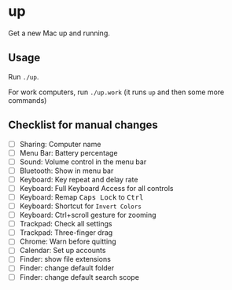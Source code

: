 # up

Get a new Mac up and running.

## Usage

Run `./up`.

For work computers, run `./up.work` (it runs `up` and then some more commands)

## Checklist for manual changes

- [ ] Sharing: Computer name
- [ ] Menu Bar: Battery percentage
- [ ] Sound: Volume control in the menu bar
- [ ] Bluetooth: Show in menu bar
- [ ] Keyboard: Key repeat and delay rate
- [ ] Keyboard: Full Keyboard Access for all controls
- [ ] Keyboard: Remap <kbd>Caps Lock</kbd> to <kbd>Ctrl</kbd>
- [ ] Keyboard: Shortcut for `Invert Colors`
- [ ] Keyboard: Ctrl+scroll gesture for zooming
- [ ] Trackpad: Check all settings
- [ ] Trackpad: Three-finger drag
- [ ] Chrome: Warn before quitting
- [ ] Calendar: Set up accounts
- [ ] Finder: show file extensions
- [ ] Finder: change default folder
- [ ] Finder: change default search scope
